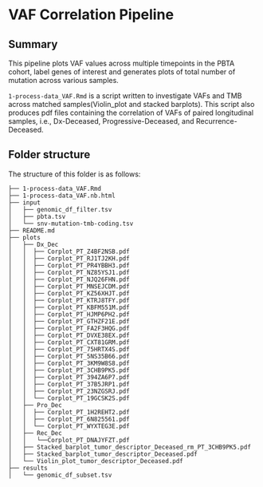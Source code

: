 # VAF Correlation Pipeline

## Summary 
This pipeline plots VAF values across multiple timepoints in the PBTA cohort, label genes of interest and generates plots of total number of mutation across various samples.


`1-process-data_VAF.Rmd` is a script written to investigate VAFs and TMB across matched samples(Violin_plot and stacked barplots). This script also produces pdf files containing the correlation of VAFs of paired longitudinal samples, i.e., Dx-Deceased, Progressive-Deceased, and Recurrence-Deceased.   


## Folder structure 

The structure of this folder is as follows:

```
├── 1-process-data_VAF.Rmd
├── 1-process-data_VAF.nb.html
├── input
│   ├── genomic_df_filter.tsv
│   ├── pbta.tsv
│   └── snv-mutation-tmb-coding.tsv
├── README.md
├── plots
│   ├── Dx_Dec
│   │  ├── Corplot_PT_Z4BF2NSB.pdf
│   │  ├── Corplot_PT_RJ1TJ2KH.pdf
│   │  ├── Corplot_PT_PR4YBBH3.pdf
│   │  ├── Corplot_PT_NZ85YSJ1.pdf
│   │  ├── Corplot_PT_NJQ26FHN.pdf
│   │  ├── Corplot_PT_MNSEJCDM.pdf
│   │  ├── Corplot_PT_KZ56XHJT.pdf
│   │  ├── Corplot_PT_KTRJ8TFY.pdf
│   │  ├── Corplot_PT_KBFM551M.pdf
│   │  ├── Corplot_PT_HJMP6PH2.pdf
│   │  ├── Corplot_PT_GTHZF21E.pdf
│   │  ├── Corplot_PT_FA2F3HQG.pdf
│   │  ├── Corplot_PT_DVXE38EX.pdf
│   │  ├── Corplot_PT_CXT81GRM.pdf
│   │  ├── Corplot_PT_75HRTX4S.pdf
│   │  ├── Corplot_PT_5NS35B66.pdf
│   │  ├── Corplot_PT_3KM9W8S8.pdf
│   │  ├── Corplot_PT_3CHB9PK5.pdf
│   │  ├── Corplot_PT_394ZA6P7.pdf
│   │  ├── Corplot_PT_37B5JRP1.pdf
│   │  ├── Corplot_PT_23NZGSRJ.pdf
│   │  └── Corplot_PT_19GCSK2S.pdf
│   ├── Pro_Dec
│   │  ├── Corplot_PT_1H2REHT2.pdf
│   │  ├── Corplot_PT_6N825561.pdf
│   │  └── Corplot_PT_WYXTEG3E.pdf
│   ├── Rec_Dec
│   │   └──Corplot_PT_DNAJYFZT.pdf
│   ├── Stacked_barplot_tumor_descriptor_Deceased_rm_PT_3CHB9PK5.pdf
│   ├── Stacked_barplot_tumor_descriptor_Deceased.pdf
│   └── Violin_plot_tumor_descriptor_Deceased.pdf
├── results
│   └── genomic_df_subset.tsv
```
